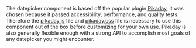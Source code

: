The datepicker component is based off the popular plugin [Pikaday](https://github.com/dbushell/Pikaday), it was chosen because it passed accessibility, performance, and quality tests. Therefore the [pikaday.js](https://github.com/dbushell/Pikaday/blob/master/pikaday.js) file and [pikaday.css](https://github.com/dbushell/Pikaday/blob/master/scss/pikaday.scss) file is necessary to use this component out of the box before customizing for your own use. Pikaday is also generally flexible enough with a strong API to accomplish most goals of any datepicker you might encounter.
